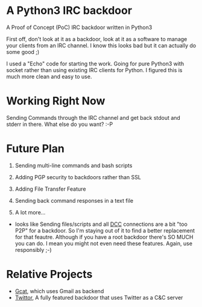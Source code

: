 # A Python3 IRC backdoor
A Proof of Concept (PoC) IRC backdoor written in Python3

First off, don't look at it as a backdoor, look at it as a software to manage your clients from an IRC channel. I know this looks bad but it can actually do some good ;)

I used a "Echo" code for starting the work. Going for pure Python3 with socket rather than using existing IRC clients for Python. I figured this is much more clean and easy to use.

# Working Right Now

Sending Commands through the IRC channel and get back stdout and stderr in there.
What else do you want? :-P

# Future Plan

1) Sending multi-line commands and bash scripts

2) Adding PGP security to backdoors rather than SSL

3) Adding File Transfer Feature

4) Sending back command responses in a text file

5) A lot more... 

* looks like Sending files/scripts and all [DCC](https://en.wikipedia.org/wiki/Direct_Client-to-Client) connections are a bit "too P2P" for a backdoor. So I'm staying out of it to find a better replacement for that feautre. Although if you have a root backdoor there's SO MUCH you can do. I mean you might not even need these features. Again, use responsibly ;-)

# Relative Projects

* [Gcat](https://github.com/byt3bl33d3r/gcat), which uses Gmail as backend
* [Twittor](https://github.com/PaulSec/twittor), A fully featured backdoor that uses Twitter as a C&C server
